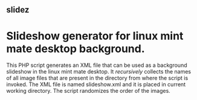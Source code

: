## slidez

# Slideshow generator for linux mint mate desktop background.

This PHP script generates an XML file that can be used as a background slideshow in the linux mint mate desktop. It _recursively_ collects the names of all image files that are present in the directory from where the script is invoked. 
The XML file is named slideshow.xml and it is placed in current working directory.
The script randomizes the order of the images.
